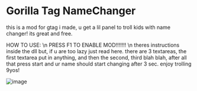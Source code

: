 # Gorilla Tag NameChanger
this is a mod for gtag i made, u get a lil panel to troll kids with name changer! its great and free.


HOW TO USE:
\n
PRESS F1 TO ENABLE MOD!!!!!!!
\n
theres instructions inside the dll but, if u are too lazy just read here. there are 3 textareas, the first textarea put in anything, and then the second, third blah blah, after all that press start and ur name should start changing after 3 sec. enjoy trolling 9yos!

![image](https://user-images.githubusercontent.com/129599030/229289192-90e902e6-cb84-4996-b711-06208331d586.png)
